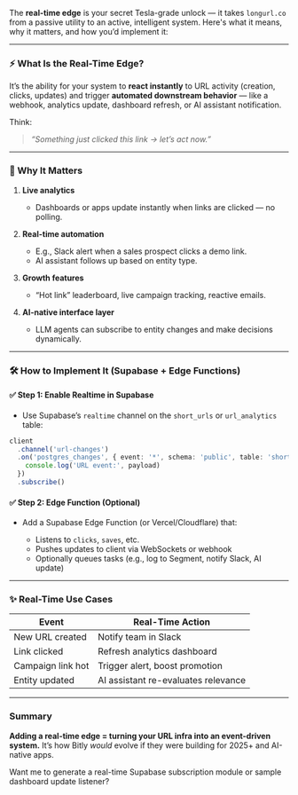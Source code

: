 The **real-time edge** is your secret Tesla-grade unlock — it takes `longurl.co` from a passive utility to an active, intelligent system. Here's what it means, why it matters, and how you’d implement it:

---

### ⚡ What Is the Real-Time Edge?

It’s the ability for your system to **react instantly** to URL activity (creation, clicks, updates) and trigger **automated downstream behavior** — like a webhook, analytics update, dashboard refresh, or AI assistant notification.

Think:

> *“Something just clicked this link → let’s act now.”*

---

### 🚀 Why It Matters

1. **Live analytics**

   * Dashboards or apps update instantly when links are clicked — no polling.

2. **Real-time automation**

   * E.g., Slack alert when a sales prospect clicks a demo link.
   * AI assistant follows up based on entity type.

3. **Growth features**

   * “Hot link” leaderboard, live campaign tracking, reactive emails.

4. **AI-native interface layer**

   * LLM agents can subscribe to entity changes and make decisions dynamically.

---

### 🛠 How to Implement It (Supabase + Edge Functions)

#### ✅ Step 1: Enable Realtime in Supabase

* Use Supabase’s `realtime` channel on the `short_urls` or `url_analytics` table:

```ts
client
  .channel('url-changes')
  .on('postgres_changes', { event: '*', schema: 'public', table: 'short_urls' }, payload => {
    console.log('URL event:', payload)
  })
  .subscribe()
```

#### ✅ Step 2: Edge Function (Optional)

* Add a Supabase Edge Function (or Vercel/Cloudflare) that:

  * Listens to `clicks`, `saves`, etc.
  * Pushes updates to client via WebSockets or webhook
  * Optionally queues tasks (e.g., log to Segment, notify Slack, AI update)

---

### ✨ Real-Time Use Cases

| Event             | Real-Time Action                    |
| ----------------- | ----------------------------------- |
| New URL created   | Notify team in Slack                |
| Link clicked      | Refresh analytics dashboard         |
| Campaign link hot | Trigger alert, boost promotion      |
| Entity updated    | AI assistant re-evaluates relevance |

---

### Summary

**Adding a real-time edge = turning your URL infra into an event-driven system.**
It’s how Bitly *would* evolve if they were building for 2025+ and AI-native apps.

Want me to generate a real-time Supabase subscription module or sample dashboard update listener?
